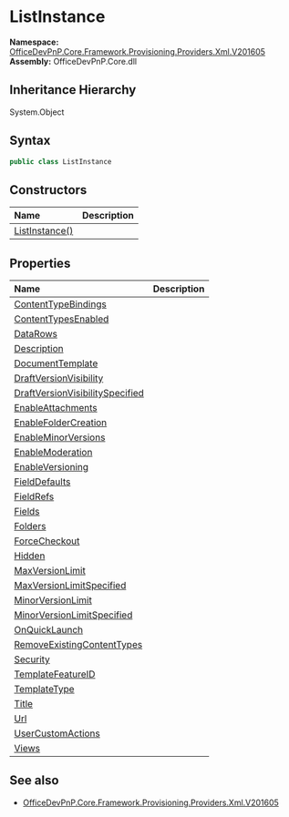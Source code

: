 # ListInstance
  

**Namespace:** [OfficeDevPnP.Core.Framework.Provisioning.Providers.Xml.V201605](OfficeDevPnP.Core.Framework.Provisioning.Providers.Xml.V201605.md)  
**Assembly:** OfficeDevPnP.Core.dll  
## Inheritance Hierarchy
System.Object  
## Syntax
```C#
public class ListInstance
```
## Constructors
|**Name**|**Description**|
|:-----|:-----|
| [ListInstance()](OfficeDevPnP.Core.Framework.Provisioning.Providers.Xml.V201605.ListInstance.ctor1.md) |  
## Properties
|**Name**|**Description**|
|:-----|:-----|
| [ContentTypeBindings](OfficeDevPnP.Core.Framework.Provisioning.Providers.Xml.V201605.ListInstance.ContentTypeBindings.md) | 
| [ContentTypesEnabled](OfficeDevPnP.Core.Framework.Provisioning.Providers.Xml.V201605.ListInstance.ContentTypesEnabled.md) | 
| [DataRows](OfficeDevPnP.Core.Framework.Provisioning.Providers.Xml.V201605.ListInstance.DataRows.md) | 
| [Description](OfficeDevPnP.Core.Framework.Provisioning.Providers.Xml.V201605.ListInstance.Description.md) | 
| [DocumentTemplate](OfficeDevPnP.Core.Framework.Provisioning.Providers.Xml.V201605.ListInstance.DocumentTemplate.md) | 
| [DraftVersionVisibility](OfficeDevPnP.Core.Framework.Provisioning.Providers.Xml.V201605.ListInstance.DraftVersionVisibility.md) | 
| [DraftVersionVisibilitySpecified](OfficeDevPnP.Core.Framework.Provisioning.Providers.Xml.V201605.ListInstance.DraftVersionVisibilitySpecified.md) | 
| [EnableAttachments](OfficeDevPnP.Core.Framework.Provisioning.Providers.Xml.V201605.ListInstance.EnableAttachments.md) | 
| [EnableFolderCreation](OfficeDevPnP.Core.Framework.Provisioning.Providers.Xml.V201605.ListInstance.EnableFolderCreation.md) | 
| [EnableMinorVersions](OfficeDevPnP.Core.Framework.Provisioning.Providers.Xml.V201605.ListInstance.EnableMinorVersions.md) | 
| [EnableModeration](OfficeDevPnP.Core.Framework.Provisioning.Providers.Xml.V201605.ListInstance.EnableModeration.md) | 
| [EnableVersioning](OfficeDevPnP.Core.Framework.Provisioning.Providers.Xml.V201605.ListInstance.EnableVersioning.md) | 
| [FieldDefaults](OfficeDevPnP.Core.Framework.Provisioning.Providers.Xml.V201605.ListInstance.FieldDefaults.md) | 
| [FieldRefs](OfficeDevPnP.Core.Framework.Provisioning.Providers.Xml.V201605.ListInstance.FieldRefs.md) | 
| [Fields](OfficeDevPnP.Core.Framework.Provisioning.Providers.Xml.V201605.ListInstance.Fields.md) | 
| [Folders](OfficeDevPnP.Core.Framework.Provisioning.Providers.Xml.V201605.ListInstance.Folders.md) | 
| [ForceCheckout](OfficeDevPnP.Core.Framework.Provisioning.Providers.Xml.V201605.ListInstance.ForceCheckout.md) | 
| [Hidden](OfficeDevPnP.Core.Framework.Provisioning.Providers.Xml.V201605.ListInstance.Hidden.md) | 
| [MaxVersionLimit](OfficeDevPnP.Core.Framework.Provisioning.Providers.Xml.V201605.ListInstance.MaxVersionLimit.md) | 
| [MaxVersionLimitSpecified](OfficeDevPnP.Core.Framework.Provisioning.Providers.Xml.V201605.ListInstance.MaxVersionLimitSpecified.md) | 
| [MinorVersionLimit](OfficeDevPnP.Core.Framework.Provisioning.Providers.Xml.V201605.ListInstance.MinorVersionLimit.md) | 
| [MinorVersionLimitSpecified](OfficeDevPnP.Core.Framework.Provisioning.Providers.Xml.V201605.ListInstance.MinorVersionLimitSpecified.md) | 
| [OnQuickLaunch](OfficeDevPnP.Core.Framework.Provisioning.Providers.Xml.V201605.ListInstance.OnQuickLaunch.md) | 
| [RemoveExistingContentTypes](OfficeDevPnP.Core.Framework.Provisioning.Providers.Xml.V201605.ListInstance.RemoveExistingContentTypes.md) | 
| [Security](OfficeDevPnP.Core.Framework.Provisioning.Providers.Xml.V201605.ListInstance.Security.md) | 
| [TemplateFeatureID](OfficeDevPnP.Core.Framework.Provisioning.Providers.Xml.V201605.ListInstance.TemplateFeatureID.md) | 
| [TemplateType](OfficeDevPnP.Core.Framework.Provisioning.Providers.Xml.V201605.ListInstance.TemplateType.md) | 
| [Title](OfficeDevPnP.Core.Framework.Provisioning.Providers.Xml.V201605.ListInstance.Title.md) | 
| [Url](OfficeDevPnP.Core.Framework.Provisioning.Providers.Xml.V201605.ListInstance.Url.md) | 
| [UserCustomActions](OfficeDevPnP.Core.Framework.Provisioning.Providers.Xml.V201605.ListInstance.UserCustomActions.md) | 
| [Views](OfficeDevPnP.Core.Framework.Provisioning.Providers.Xml.V201605.ListInstance.Views.md) | 
## See also
- [OfficeDevPnP.Core.Framework.Provisioning.Providers.Xml.V201605](OfficeDevPnP.Core.Framework.Provisioning.Providers.Xml.V201605.md)
